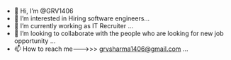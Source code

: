 - 👋 Hi, I’m @GRV1406
- 👀 I’m interested in Hiring software engineers...
- 🌱 I’m currently working as IT Recruiter ...
- 💞️ I’m looking to collaborate with the people who are looking for new job opportunity ...
- 📫 How to reach me--->>> grvsharma1406@gmail.com ...

<!---
GRV1406/GRV1406 is a ✨ special ✨ repository because its `README.md` (this file) appears on your GitHub profile.
You can click the Preview link to take a look at your changes.
--->
